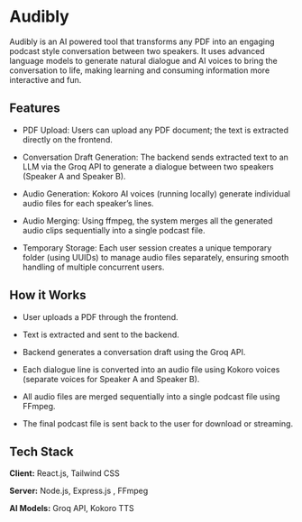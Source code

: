 
# Audibly

Audibly is an AI powered tool that transforms any PDF into an engaging podcast style conversation between two speakers. It uses advanced language models to generate natural dialogue and AI voices to bring the conversation to life, making learning and consuming information more interactive and fun.


## Features

- PDF Upload: Users can upload any PDF document; the text is extracted directly on the frontend.

- Conversation Draft Generation: The backend sends extracted text to an LLM via the Groq API to generate a dialogue between two speakers (Speaker A and Speaker B).

- Audio Generation: Kokoro AI voices (running locally) generate individual audio files for each speaker’s lines.

- Audio Merging: Using ffmpeg, the system merges all the generated audio clips sequentially into a single podcast file.

- Temporary Storage: Each user session creates a unique temporary folder (using UUIDs) to manage audio files separately, ensuring smooth handling of multiple concurrent users.

## How it Works

- User uploads a PDF through the frontend.

- Text is extracted and sent to the backend.

- Backend generates a conversation draft using the Groq API.

- Each dialogue line is converted into an audio file using Kokoro voices (separate voices for Speaker A and Speaker B).

- All audio files are merged sequentially into a single podcast file using FFmpeg.

- The final podcast file is sent back to the user for download or streaming.

## Tech Stack

**Client:** React.js, Tailwind CSS

**Server:** Node.js, Express.js , FFmpeg

**AI Models:** Groq API, Kokoro TTS 
